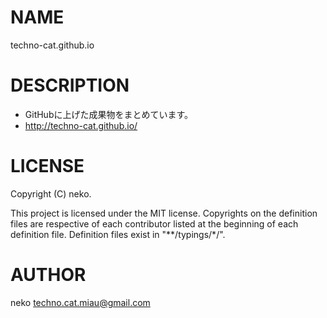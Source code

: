 # NAME

techno-cat.github.io

# DESCRIPTION

- GitHubに上げた成果物をまとめています。
- http://techno-cat.github.io/

# LICENSE

Copyright (C) neko.

This project is licensed under the MIT license.
Copyrights on the definition files are respective of each contributor listed at the beginning of each definition file.
Definition files exist in "**/typings/*/".

# AUTHOR

neko <techno.cat.miau@gmail.com>